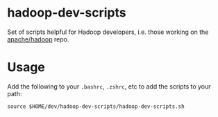 # hadoop-dev-scripts

Set of scripts helpful for Hadoop developers, i.e. those working on the [apache/hadoop](https://github.com/apache/hadoop) repo.

# Usage

Add the following to your `.bashrc`, `.zshrc`, etc to add the scripts to your path:

    source $HOME/dev/hadoop-dev-scripts/hadoop-dev-scripts.sh


